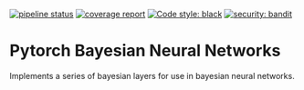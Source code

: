 [![pipeline status](https://gitlab.com/antoinelb/torch-bnn/badges/master/pipeline.svg)](https://gitlab.com/antoinelb/torch-bnn/-/commits/master)
[![coverage report](https://gitlab.com/antoinelb/torch-bnn/badges/master/coverage.svg)](https://gitlab.com/antoinelb/torch-bnn/-/commits/master)
[![Code style: black](https://img.shields.io/badge/code%20style-black-000000.svg)](https://github.com/psf/black)
[![security: bandit](https://img.shields.io/badge/security-bandit-green.svg)](https://github.com/PyCQA/bandit)

# Pytorch Bayesian Neural Networks

Implements a series of bayesian layers for use in bayesian neural networks.
